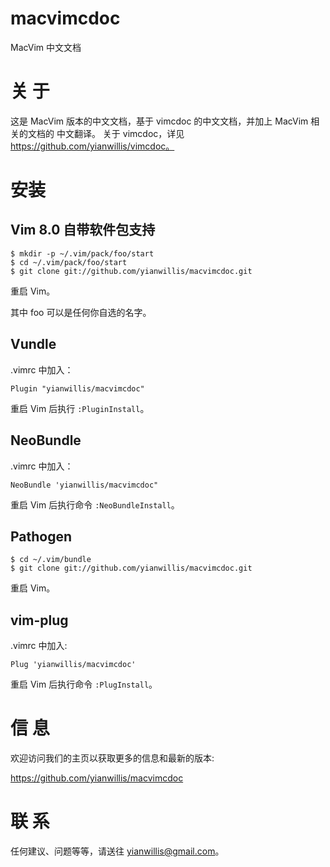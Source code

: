 macvimcdoc
=======

MacVim 中文文档

# 关 于

这是 MacVim 版本的中文文档，基于 vimcdoc 的中文文档，并加上 MacVim 相关的文档的
中文翻译。 关于 vimcdoc，详见 https://github.com/yianwillis/vimcdoc。

# 安装

## Vim 8.0 自带软件包支持

```shell
$ mkdir -p ~/.vim/pack/foo/start
$ cd ~/.vim/pack/foo/start
$ git clone git://github.com/yianwillis/macvimcdoc.git
```

重启 Vim。

其中 foo 可以是任何你自选的名字。

## Vundle

.vimrc 中加入：

```
Plugin "yianwillis/macvimcdoc"
```

重启 Vim 后执行 `:PluginInstall`。

## NeoBundle

.vimrc 中加入：

```
NeoBundle 'yianwillis/macvimcdoc"
```

重启 Vim 后执行命令 `:NeoBundleInstall`。

## Pathogen

```shell
$ cd ~/.vim/bundle
$ git clone git://github.com/yianwillis/macvimcdoc.git
```

重启 Vim。

## vim-plug

.vimrc 中加入:

```
Plug 'yianwillis/macvimcdoc'
```

重启 Vim 后执行命令 `:PlugInstall`。

# 信 息

欢迎访问我们的主页以获取更多的信息和最新的版本:

https://github.com/yianwillis/macvimcdoc

# 联 系

任何建议、问题等等，请送往 yianwillis@gmail.com。
